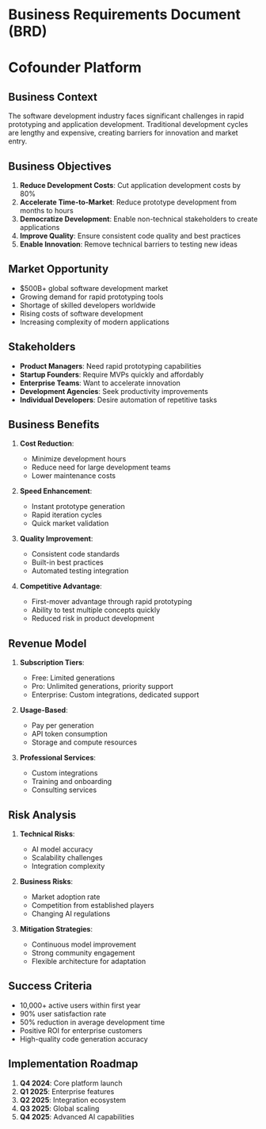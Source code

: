 # Business Requirements Document (BRD)
# Cofounder Platform

## Business Context
The software development industry faces significant challenges in rapid prototyping and application development. Traditional development cycles are lengthy and expensive, creating barriers for innovation and market entry.

## Business Objectives
1. **Reduce Development Costs**: Cut application development costs by 80%
2. **Accelerate Time-to-Market**: Reduce prototype development from months to hours
3. **Democratize Development**: Enable non-technical stakeholders to create applications
4. **Improve Quality**: Ensure consistent code quality and best practices
5. **Enable Innovation**: Remove technical barriers to testing new ideas

## Market Opportunity
- $500B+ global software development market
- Growing demand for rapid prototyping tools
- Shortage of skilled developers worldwide
- Rising costs of software development
- Increasing complexity of modern applications

## Stakeholders
- **Product Managers**: Need rapid prototyping capabilities
- **Startup Founders**: Require MVPs quickly and affordably
- **Enterprise Teams**: Want to accelerate innovation
- **Development Agencies**: Seek productivity improvements
- **Individual Developers**: Desire automation of repetitive tasks

## Business Benefits
1. **Cost Reduction**:
   - Minimize development hours
   - Reduce need for large development teams
   - Lower maintenance costs

2. **Speed Enhancement**:
   - Instant prototype generation
   - Rapid iteration cycles
   - Quick market validation

3. **Quality Improvement**:
   - Consistent code standards
   - Built-in best practices
   - Automated testing integration

4. **Competitive Advantage**:
   - First-mover advantage through rapid prototyping
   - Ability to test multiple concepts quickly
   - Reduced risk in product development

## Revenue Model
1. **Subscription Tiers**:
   - Free: Limited generations
   - Pro: Unlimited generations, priority support
   - Enterprise: Custom integrations, dedicated support

2. **Usage-Based**:
   - Pay per generation
   - API token consumption
   - Storage and compute resources

3. **Professional Services**:
   - Custom integrations
   - Training and onboarding
   - Consulting services

## Risk Analysis
1. **Technical Risks**:
   - AI model accuracy
   - Scalability challenges
   - Integration complexity

2. **Business Risks**:
   - Market adoption rate
   - Competition from established players
   - Changing AI regulations

3. **Mitigation Strategies**:
   - Continuous model improvement
   - Strong community engagement
   - Flexible architecture for adaptation

## Success Criteria
- 10,000+ active users within first year
- 90% user satisfaction rate
- 50% reduction in average development time
- Positive ROI for enterprise customers
- High-quality code generation accuracy

## Implementation Roadmap
1. **Q4 2024**: Core platform launch
2. **Q1 2025**: Enterprise features
3. **Q2 2025**: Integration ecosystem
4. **Q3 2025**: Global scaling
5. **Q4 2025**: Advanced AI capabilities